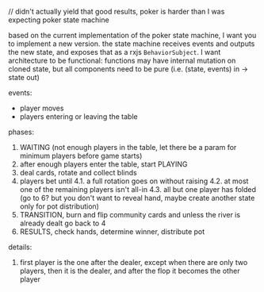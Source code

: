 // didn't actually yield that good results, poker is harder than I was expecting
poker state machine

based on the current implementation of the poker state machine, I want you to implement a new version. the state machine receives events and outputs the new state, and exposes that as a rxjs `BehaviorSubject`. I want architecture to be functional: functions may have internal mutation on cloned state, but all components need to be pure (i.e. (state, events) in -> state out)

events:
- player moves
- players entering or leaving the table

phases:
1. WAITING (not enough players in the table, let there be a param for minimum players before game starts)
2. after enough players enter the table, start PLAYING
3. deal cards, rotate and collect blinds
4. players bet until
4.1. a full rotation goes on without raising
4.2. at most one of the remaining players isn't all-in
4.3. all but one player has folded (go to 6? but you don't want to reveal hand, maybe create another state only for pot distribution)
5. TRANSITION, burn and flip community cards and unless the river is already dealt go back to 4
6. RESULTS, check hands, determine winner, distribute pot

details:
1. first player is the one after the dealer, except when there are only two players, then it is the dealer, and after the flop it becomes the other player
